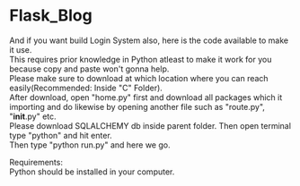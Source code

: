 # Flask_Blog
And if you want build Login System also, here is the code available to make it use.</br>
This requires prior knowledge in Python atleast to make it work for you because copy and paste won't gonna help.</br> 
Please make sure to download at which location where you can reach easily(Recommended: Inside "C" Folder).</br>
After download, open "home.py" first and download all packages which it importing and do likewise by opening another file such as "route.py", "<span>__init__.py</span>" etc.</br>
Please download SQLALCHEMY db inside parent folder.
Then open terminal type "python" and hit enter.</br>
Then type "python run.py" and here we go.</br>

Requirements:</br>
Python should be installed in your computer.
